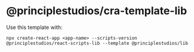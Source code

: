 # @principlestudios/cra-template-lib

Use this template with:

    npx create-react-app <app-name> --scripts-version @principlestudios/react-scripts-lib --template @principlestudios/lib
